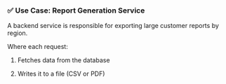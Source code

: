 

### ✅ Use Case: Report Generation Service
A backend service is responsible for exporting large customer reports by region.

Where each request:

1. Fetches data from the database

2. Writes it to a file (CSV or PDF)